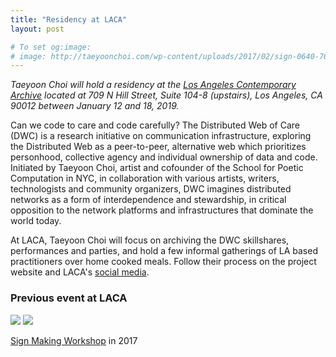 ```yaml
---
title: "Residency at LACA"
layout: post

# To set og:image:
# image: http://taeyoonchoi.com/wp-content/uploads/2017/02/sign-0640-768x512.jpg
---
```


*Taeyoon Choi will hold a residency at the [Los Angeles Contemporary Archive](http://lacarchive.com/taeyoon-choi-residency) located at 709 N Hill Street, Suite 104-8 (upstairs), Los Angeles, CA 90012 between January 12 and 18, 2019.* 

Can we code to care and code carefully? The Distributed Web of Care (DWC) is a research initiative on communication infrastructure, exploring the Distributed Web as a peer-to-peer, alternative web which prioritizes personhood, collective agency and individual ownership of data and code. Initiated by Taeyoon Choi, artist and cofounder of the School for Poetic Computation in NYC,  in collaboration with various artists, writers, technologists and community organizers, DWC imagines distributed networks as a form of interdependence and stewardship, in critical opposition to the network platforms and infrastructures that dominate the world today.

At LACA, Taeyoon Choi will focus on archiving the DWC skillshares, performances and parties, and hold a few informal gatherings of LA based practitioners over home cooked meals. Follow their process on the project website and LACA's [social media](https://www.instagram.com/lacarchive/?hl=en).

### Previous event at LACA

![](http://taeyoonchoi.com/wp-content/uploads/2017/02/sign-0640-768x512.jpg)
![](http://taeyoonchoi.com/wp-content/uploads/2017/02/sign-0631-768x512.jpg)

[Sign Making Workshop](http://taeyoonchoi.com/2017/02/sign-making-workshop-la/) in 2017 

